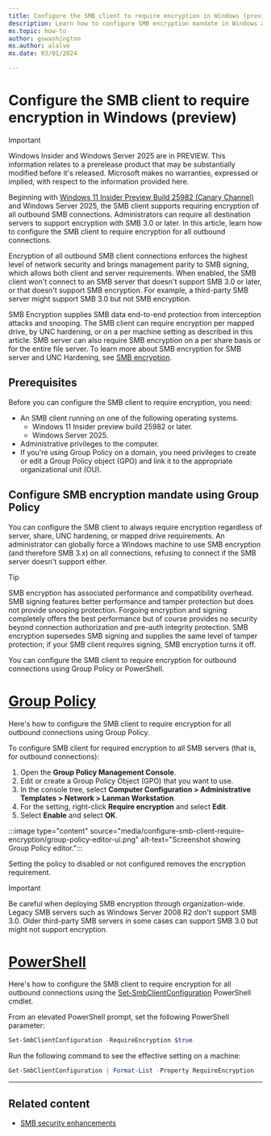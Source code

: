 ```yaml
---
title: Configure the SMB client to require encryption in Windows (preview)
description: Learn how to configure SMB encryption mandate in Windows and Windows Server using Group Policy and PowerShell.
ms.topic: how-to
author: gswashington
ms.author: alalve
ms.date: 03/01/2024

---
```


# Configure the SMB client to require encryption in Windows (preview)

>

> [!IMPORTANT]
> Windows Insider and Windows Server 2025 are in PREVIEW. This information relates to a prerelease product that may be substantially modified before it's released. Microsoft makes no warranties, expressed or implied, with respect to the information provided here.

Beginning with [Windows 11 Insider Preview Build 25982 (Canary Channel)](https://blogs.windows.com/windows-insider/2023/10/25/announcing-windows-11-insider-preview-build-25982-canary-channel/) and Windows Server 2025, the SMB client supports requiring encryption of all outbound SMB connections. Administrators can require all destination servers to support encryption with SMB 3.0 or later. In this article, learn how to configure the SMB client to require encryption for all outbound connections.

Encryption of all outbound SMB client connections enforces the highest level of network security and brings management parity to SMB signing, which allows both client and server requirements. When enabled, the SMB client won't connect to an SMB server that doesn't support SMB 3.0 or later, or that doesn't support SMB encryption. For example, a third-party SMB server might support SMB 3.0 but not SMB encryption.

SMB Encryption supplies SMB data end-to-end protection from interception attacks and snooping. The SMB client can require encryption per mapped drive, by UNC hardening, or on a per machine setting as described in this article. SMB server can also require SMB encryption on a per share basis or for the entire file server. To learn more about SMB encryption for SMB server and UNC Hardening, see [SMB encryption](smb-security.md#smb-encryption).

## Prerequisites

Before you can configure the SMB client to require encryption, you need:

- An SMB client running on one of the following operating systems.
  - Windows 11 Insider preview build 25982 or later.
  - Windows Server 2025.
- Administrative privileges to the computer.
- If you're using Group Policy on a domain, you need privileges to create or edit a Group Policy object (GPO) and link it to the appropriate organizational unit (OU).

## Configure SMB encryption mandate using Group Policy

You can configure the SMB client to always require encryption regardless of server, share, UNC hardening, or mapped drive requirements. An administrator can globally force a Windows machine to use SMB encryption (and therefore SMB 3.x) on all connections, refusing to connect if the SMB server doesn't support either.

> [!TIP]
> SMB encryption has associated performance and compatibility overhead. SMB signing features better performance and tamper protection but does not provide snooping protection. Forgoing encryption and signing completely offers the best performance but of course provides no security beyond connection authorization and pre-auth integrity protection. SMB encryption supersedes SMB signing and supplies the same level of tamper protection; if your SMB client requires signing, SMB encryption turns it off.

You can configure the SMB client to require encryption for outbound connections using Group Policy or PowerShell.

# [Group Policy](#tab/group-policy)

Here's how to configure the SMB client to require encryption for all outbound connections using Group Policy.

To configure SMB client for required encryption to all SMB servers (that is, for outbound connections):

1. Open the **Group Policy Management Console**.
1. Edit or create a Group Policy Object (GPO) that you want to use.
1. In the console tree, select **Computer Configuration > Administrative Templates > Network > Lanman Workstation**.
1. For the setting, right-click **Require encryption** and select **Edit**.
1. Select **Enable** and select **OK**.

:::image type="content" source="media/configure-smb-client-require-encryption/group-policy-editor-ui.png" alt-text="Screenshot showing Group Policy editor.":::

Setting the policy to disabled or not configured removes the encryption requirement.

>[!IMPORTANT]
>Be careful when deploying SMB encryption through organization-wide. Legacy SMB servers such as Windows Server 2008 R2 don't support SMB 3.0. Older third-party SMB servers in some cases can support SMB 3.0 but might not support encryption.

# [PowerShell](#tab/powershell)

Here's how to configure the SMB client to require encryption for all outbound connections using the [Set-SmbClientConfiguration](/powershell/module/smbshare/set-smbclientconfiguration)  PowerShell cmdlet.

From an elevated PowerShell prompt, set the following PowerShell parameter:

```powershell
Set-SmbClientConfiguration -RequireEncryption $true
```

Run the following command to see the effective setting on a machine:

```powershell
Get-SmbClientConfiguration | Format-List -Property RequireEncryption
```

---

## Related content

- [SMB security enhancements](smb-security.md)
